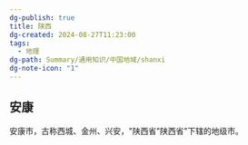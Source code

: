 ```yaml
---
dg-publish: true
title: 陕西
dg-created: 2024-08-27T11:23:00
tags:
  - 地理
dg-path: Summary/通用知识/中国地域/shanxi
dg-note-icon: "1"
---
```

## 安康
安康市，古称西城、金州、兴安，"陕西省"陕西省"下辖的地级市。